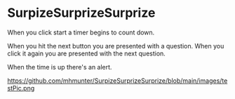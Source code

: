 # SurpizeSurprizeSurprize

When you click start a timer begins to count down.

When you hit the next button you are presented with a question. When you click it again you are presented with the next question. 

When the time is up there's an alert. 

https://github.com/mhmunter/SurpizeSurprizeSurprize/blob/main/images/testPic.png
